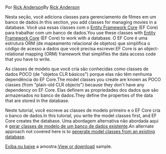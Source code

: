 <span data-ttu-id="c735e-101">Por [Rick Anderson](https://twitter.com/RickAndMSFT)</span><span class="sxs-lookup"><span data-stu-id="c735e-101">By [Rick Anderson](https://twitter.com/RickAndMSFT)</span></span>

<span data-ttu-id="c735e-102">Nesta seção, você adiciona classes para gerenciamento de filmes em um banco de dados.</span><span class="sxs-lookup"><span data-stu-id="c735e-102">In this section, you add classes for managing movies in a database.</span></span> <span data-ttu-id="c735e-103">Você usa essas classes com o [Entity Framework Core](https://docs.microsoft.com/ef/core) (EF Core) para trabalhar com um banco de dados.</span><span class="sxs-lookup"><span data-stu-id="c735e-103">You use these classes with [Entity Framework Core](https://docs.microsoft.com/ef/core) (EF Core) to work with a database.</span></span> <span data-ttu-id="c735e-104">O EF Core é uma estrutura ORM (de mapeamento relacional de objetos) que simplifica o código de acesso a dados que você precisa escrever.</span><span class="sxs-lookup"><span data-stu-id="c735e-104">EF Core is an object-relational mapping (ORM) framework that simplifies the data access code that you have to write.</span></span>

<span data-ttu-id="c735e-105">As classes de modelo que você cria são conhecidas como classes de dados POCO (de "objetos CLR básicos") porque elas não têm nenhuma dependência do EF Core.</span><span class="sxs-lookup"><span data-stu-id="c735e-105">The model classes you create are known as POCO classes (from "plain-old CLR objects") because they don't have any dependency on EF Core.</span></span> <span data-ttu-id="c735e-106">Elas definem as propriedades dos dados que são armazenados no banco de dados.</span><span class="sxs-lookup"><span data-stu-id="c735e-106">They define the properties of the data that are stored in the database.</span></span>

<span data-ttu-id="c735e-107">Neste tutorial, você escreve as classes de modelo primeiro e o EF Core cria o banco de dados.</span><span class="sxs-lookup"><span data-stu-id="c735e-107">In this tutorial, you write the model classes first, and EF Core creates the database.</span></span> <span data-ttu-id="c735e-108">Uma abordagem alternativa não abordada aqui é [gerar classes de modelo de um banco de dados existente](https://docs.microsoft.com/ef/core/get-started/aspnetcore/existing-db).</span><span class="sxs-lookup"><span data-stu-id="c735e-108">An alternate approach not covered here is to [generate model classes from an existing database](https://docs.microsoft.com/ef/core/get-started/aspnetcore/existing-db).</span></span>

<span data-ttu-id="c735e-109">[Exiba ou baixe](https://github.com/aspnet/Docs/tree/master/aspnetcore/tutorials/razor-pages/razor-pages-start/sample/RazorPagesMovie) a amostra.</span><span class="sxs-lookup"><span data-stu-id="c735e-109">[View or download](https://github.com/aspnet/Docs/tree/master/aspnetcore/tutorials/razor-pages/razor-pages-start/sample/RazorPagesMovie) sample.</span></span>